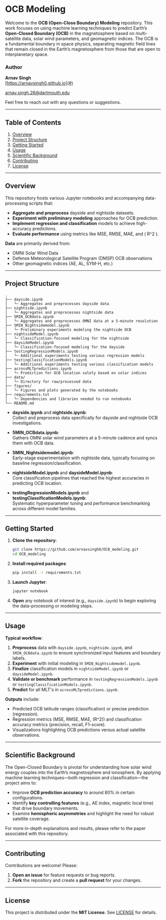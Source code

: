 # OCB Modeling

Welcome to the **OCB (Open-Close Boundary) Modeling** repository. This work focuses on using machine learning techniques to predict Earth’s **Open-Closed Boundary (OCB)** in the magnetosphere based on multi-satellite data, solar wind parameters, and geomagnetic indices. The OCB is a fundamental boundary in space physics, separating magnetic field lines that remain closed in the Earth’s magnetosphere from those that are open to interplanetary space.

### Author

**Arnav Singh**  
[https://arnavsingh0.github.io](#)

[arnav.singh.26@dartmouth.edu](email)

Feel free to reach out with any questions or suggestions.

---
## Table of Contents
1. [Overview](#overview)
2. [Project Structure](#project-structure)
3. [Getting Started](#getting-started)
4. [Usage](#usage)
5. [Scientific Background](#scientific-background)
6. [Contributing](#contributing)
7. [License](#license)

---
## Overview
This repository hosts various Jupyter notebooks and accompanying data-processing scripts that:
- **Aggregate and preprocess** dayside and nightside datasets.
- **Experiment with preliminary modeling** approaches for OCB prediction.
- **Implement regression and classification** models to achieve high-accuracy predictions.
- **Evaluate performance** using metrics like MSE, RMSE, MAE, and \( R^2 \).

**Data** are primarily derived from:
- OMNI Solar Wind Data  
- Defense Meteorological Satellite Program (DMSP) OCB observations  
- Other geomagnetic indices (AE, AL, SYM-H, etc.)

---
## Project Structure

```text
.
├── dayside.ipynb
│   └─ Aggregates and preprocesses dayside data
├── nightside.ipynb
│   └─ Aggregates and preprocesses nightside data
├── 5MIN_OCBdata.ipynb
│   └─ Aggregates and preprocesses OMNI data at a 5-minute resolution
├── 5MIN_Nightsidemodel.ipynb
│   └─ Preliminary experiments modeling the nightside OCB
├── nightsideModel.ipynb
│   └─ Classification-focused modeling for the nightside
├── daysideModel.ipynb
│   └─ Classification-focused modeling for the dayside
├── testingRegressionModels.ipynb
│   └─ Additional experiments testing various regression models
├── testingClassificationModels.ipynb
│   └─ Additional experiments testing various classification models
├── acrossMLTpredictions.ipynb
│   └─ Prediction for OCB location solely based on solar indices
├── data/
│   └─ Directory for raw/processed data
├── figures/
│   └─ Figures and plots generated by the notebooks
├── requirements.txt
│   └─ Dependencies and libraries needed to run notebooks
└── README.md
```

- **dayside.ipynb** and **nightside.ipynb**:  
  Collect and preprocess data specifically for dayside and nightside OCB investigations.

- **5MIN_OCBdata.ipynb**:  
  Gathers OMNI solar wind parameters at a 5-minute cadence and syncs them with OCB data.

- **5MIN_Nightsidemodel.ipynb**:  
  Early-stage experimentation with nightside data, typically focusing on baseline regression/classification.

- **nightsideModel.ipynb** and **daysideModel.ipynb**:  
  Core classification pipelines that reached the highest accuracies in predicting OCB location.

- **testingRegressionModels.ipynb** and **testingClassificationModels.ipynb**:  
  Systematic hyperparameter tuning and performance benchmarking across different model families.

---
## Getting Started

1. **Clone the repository**:
   ```bash
   git clone https://github.com/arnavsingh0/OCB_modeling.git
   cd OCB_modeling
   ```
2. **Install required packages**:
   ```bash
   pip install -r requirements.txt
   ```
3. **Launch Jupyter**:
   ```bash
   jupyter notebook
   ```
4. **Open** any notebook of interest (e.g., `dayside.ipynb`) to begin exploring the data-processing or modeling steps.

---
## Usage

**Typical workflow**:
1. **Preprocess** data with `dayside.ipynb`, `nightside.ipynb`, and `5MIN_OCBdata.ipynb` to ensure synchronized input features and boundary labels.
2. **Experiment** with initial modeling in `5MIN_Nightsidemodel.ipynb`.
3. **Finalize** classification models in `nightsideModel.ipynb` or `daysideModel.ipynb`. 
4. **Validate or benchmark** performance in `testingRegressionModels.ipynb` or `testingClassificationModels.ipynb`.
5. **Predict** for all MLT's in `acrossMLTpredictions.ipynb`.

**Outputs** include:
- Predicted OCB latitude ranges (classification) or precise prediction (regression).
- Regression metrics (MSE, RMSE, MAE, \(R^2\)) and classification accuracy metrics (precision, recall, F1-score).
- Visualizations highlighting OCB predictions versus actual satellite observations.

---
## Scientific Background

The Open-Closed Boundary is pivotal for understanding how solar wind energy couples into the Earth’s magnetosphere and ionosphere. By applying machine learning techniques—both regression and classification—the project aims to:
- Improve **OCB prediction accuracy** to around 80% in certain configurations.
- Identify **key controlling features** (e.g., AE index, magnetic local time) that drive boundary movements.
- Examine **hemispheric asymmetries** and highlight the need for robust satellite coverage.

For more in-depth explanations and results, please refer to the paper associated with this repository.

---
## Contributing

Contributions are welcome! Please:
1. **Open an issue** for feature requests or bug reports.
2. **Fork** the repository and create a **pull request** for your changes.

---
## License

This project is distributed under the **MIT License**. See [LICENSE](LICENSE) for details.
```